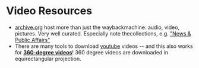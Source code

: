 # Video Resources

* [archive.org](https://archive.org/) host more than just the waybackmachine: audio, video, pictures. Very well curated. Especially note thecollections, e.g. ["News & Public Affairs"](https://archive.org/details/newsandpublicaffairs&tab=collection)
* There are many tools to download [youtube](http://www.youtube.com) videos -- and this also works for [**360-degree videos**](https://www.youtube.com/channel/UCzuqhhs6NWbgTzMuM09WKDQ)! 360 degree videos are downloaded in equirectangular projection.
